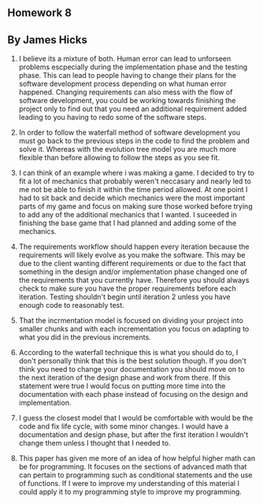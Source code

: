 ## Homework 8
## By James Hicks
1. I believe its a mixture of both. Human error can lead to unforseen problems escpecially during the implementation phase and the testing phase. This can lead to people having to change their plans for the software development process depending on what human error happened. Changing requirements can also mess with the flow of software development, you could be working towards finishing the project only to find out that you need an additional requirement added leading to you having to redo some of the software steps.

2. In order to follow the waterfall method of software development you must go back to the previous steps in the code to find the problem and solve it. Whereas with the evolution tree model you are much more flexible than before allowing to follow the steps as you see fit.

3. I can think of an example where i was making a game. I decided to try to fit a lot of mechanics that probably weren't neccasary and nearly led to me not be able to finish it within the time period allowed. At one point I had to sit back and decide which mechanics were the most important parts of my game and focus on making sure those worked before trying to add any of the additional mechanics that I wanted. I suceeded in finishing the base game that I had planned and adding some of the mechanics.

4. The requirements workflow should happen every iteration because the requirements will likely evolve as you make the software. This may be due to the client wanting different requirements or due to the fact that something in the design and/or implementation phase changed one of the requirements that you currently have. Therefore you should always check to make sure you have the proper requirements before each iteration. Testing shouldn't begin until iteration 2 unless you have enough code to reasonably test.

5. That the incrmentation model is focused on dividing your project into smaller chunks and with each incrementation you focus on adapting to what you did in the previous increments.

6. According to the waterfall technique this is what you should do to, I don't personally think that this is the best solution though. If you don't think you need to change your documentation you should move on to the next iteration of the design phase and work from there. If this statement were true I would focus on putting more time into the documentation with each phase instead of focusing on the design and implementation.

7. I guess the closest model that I would be comfortable with would be the code and fix life cycle, with some minor changes. I would have a documentation and design phase, but after the first iteration I wouldn't change them unless I thought that I needed to.

8. This paper has given me more of an idea of how helpful higher math can be for programming. It focuses on the sections of advanced math that can pertain to programming such as conditional statements and the use of functions. If I were to improve my understanding of this material I could apply it to my programming style to improve my programming.